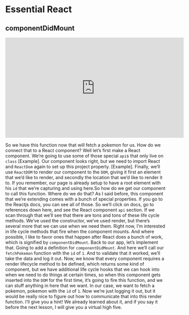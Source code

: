 <Head>
  <title>Learn React | Essential React > componentDidMount</title>
</Head>

# Essential React

## componentDidMount

<iframe width="560" height="315" src="https://www.youtube.com/embed/KtrgV-_OMhg" frameborder="0" allow="autoplay; encrypted-media" allowfullscreen></iframe>

So we have this function now that will fetch a pokemon for us. How do we connect that to a React component? Well let’s first make a React component. We’re going to use some of those special `api`s that only live on `class` [Example]. Our component looks right, but we need to import React and `ReactDom` again to set up this project properly. [Example]. Finally, we’ll use `ReactDOM` to render our component to the `DOM`, giving it first an element that we’d like to render, and secondly the location that we’d like to render it to. If you remember, our page is already setup to have a root element with his `id` that we’re capturing and using here.So how do we get our component to call this function. Where do we do that? As I said before, this component that we’re extending comes with a bunch of special properties. If you go to the Reactjs docs, you can see all of those. So we’ll click on docs, go to references down here, and see the React component `api` section. If we scan through that we’ll see that there are tons and tons of these life cycle methods. We’ve used the constructor, we’ve used render, but there’s several more that we can use when we need them. Right now, I’m interested in life cycle methods that fire when the component mounts. And where possible, I like to favor ones that happen after React does a bunch of work, which is signified by `componentDidMount`. Back to our app, let’s implement that. Going to add a definition for `componentDidMount`. And here we’ll call our `fetchPokemon` function with the `id` of `1`. And to validate that it worked, we’ll take the data and log it out. Now, we know that every component requires a render lifecycle method to be defined, which returns some kind of component, but we have additional life cycle hooks that we can hook into when we need to do things at certain times, so when this component gets inserted into the `DOM` for the first time, it’s going to fire this function, and we can stuff anything in here that we want. In our case, we want to fetch a pokemon, pokemon with the `id` of `1`. Now we’re just logging it out, but it would be really nice to figure out how to communicate that into this render function. I’ll give you a hint! We already learned about it, and if you say it before the next lesson, I will give you a virtual high five.
